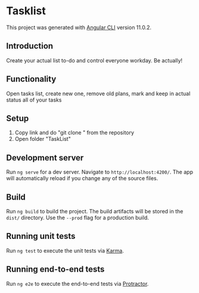 # Tasklist

This project was generated with [Angular CLI](https://github.com/angular/angular-cli) version 11.0.2.

## Introduction
Create your actual list to-do and control everyone workday. Be actually!

## Functionality
Open tasks list, create new one, remove old plans, mark and keep in actual status all of your tasks

## Setup
1. Copy link and do "git clone <link>" from the repository
2. Open folder "TaskList"

## Development server

Run `ng serve` for a dev server. Navigate to `http://localhost:4200/`. The app will automatically reload if you change any of the source files.

## Build

Run `ng build` to build the project. The build artifacts will be stored in the `dist/` directory. Use the `--prod` flag for a production build.

## Running unit tests

Run `ng test` to execute the unit tests via [Karma](https://karma-runner.github.io).

## Running end-to-end tests

Run `ng e2e` to execute the end-to-end tests via [Protractor](http://www.protractortest.org/).
